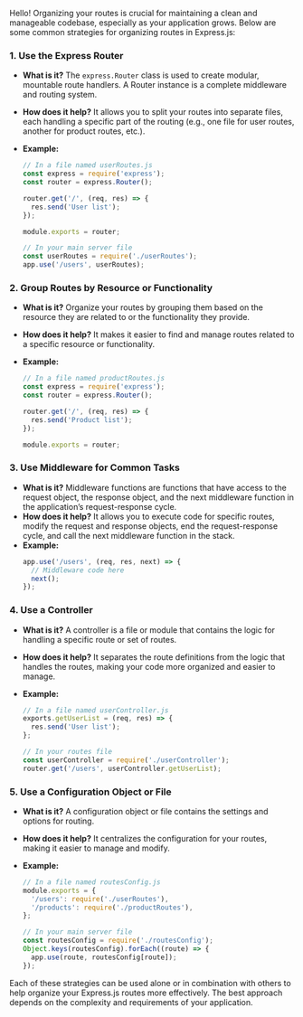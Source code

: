 Hello! Organizing your routes is crucial for maintaining a clean and manageable codebase, especially as your application grows. Below are some common strategies for organizing routes in Express.js:

### 1. **Use the Express Router**

- **What is it?** The `express.Router` class is used to create modular, mountable route handlers. A Router instance is a complete middleware and routing system.
- **How does it help?** It allows you to split your routes into separate files, each handling a specific part of the routing (e.g., one file for user routes, another for product routes, etc.).
- **Example:**

  ```javascript
  // In a file named userRoutes.js
  const express = require('express');
  const router = express.Router();

  router.get('/', (req, res) => {
    res.send('User list');
  });

  module.exports = router;

  // In your main server file
  const userRoutes = require('./userRoutes');
  app.use('/users', userRoutes);
  ```

### 2. **Group Routes by Resource or Functionality**

- **What is it?** Organize your routes by grouping them based on the resource they are related to or the functionality they provide.
- **How does it help?** It makes it easier to find and manage routes related to a specific resource or functionality.
- **Example:**

  ```javascript
  // In a file named productRoutes.js
  const express = require('express');
  const router = express.Router();

  router.get('/', (req, res) => {
    res.send('Product list');
  });

  module.exports = router;
  ```

### 3. **Use Middleware for Common Tasks**

- **What is it?** Middleware functions are functions that have access to the request object, the response object, and the next middleware function in the application’s request-response cycle.
- **How does it help?** It allows you to execute code for specific routes, modify the request and response objects, end the request-response cycle, and call the next middleware function in the stack.
- **Example:**
  ```javascript
  app.use('/users', (req, res, next) => {
    // Middleware code here
    next();
  });
  ```

### 4. **Use a Controller**

- **What is it?** A controller is a file or module that contains the logic for handling a specific route or set of routes.
- **How does it help?** It separates the route definitions from the logic that handles the routes, making your code more organized and easier to manage.
- **Example:**

  ```javascript
  // In a file named userController.js
  exports.getUserList = (req, res) => {
    res.send('User list');
  };

  // In your routes file
  const userController = require('./userController');
  router.get('/users', userController.getUserList);
  ```

### 5. **Use a Configuration Object or File**

- **What is it?** A configuration object or file contains the settings and options for routing.
- **How does it help?** It centralizes the configuration for your routes, making it easier to manage and modify.
- **Example:**

  ```javascript
  // In a file named routesConfig.js
  module.exports = {
    '/users': require('./userRoutes'),
    '/products': require('./productRoutes'),
  };

  // In your main server file
  const routesConfig = require('./routesConfig');
  Object.keys(routesConfig).forEach((route) => {
    app.use(route, routesConfig[route]);
  });
  ```

Each of these strategies can be used alone or in combination with others to help organize your Express.js routes more effectively. The best approach depends on the complexity and requirements of your application.
